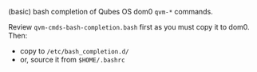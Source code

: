 (basic) bash completion of Qubes OS dom0 `qvm-*` commands.

Review `qvm-cmds-bash-completion.bash` first as you must copy it to dom0. Then:

  - copy to `/etc/bash_completion.d/`
  - or, source it from `$HOME/.bashrc`
